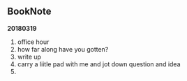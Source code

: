 ## BookNote

**20180319**

1. office hour
2. how far along have you gotten?
3. write up  
4. carry a liitle pad with me and jot down question and idea
5. ​